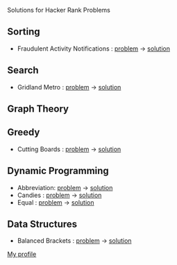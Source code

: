 Solutions for Hacker Rank Problems

## Sorting
* Fraudulent Activity Notifications : [problem](https://www.hackerrank.com/challenges/fraudulent-activity-notifications/problem) -> [solution](https://github.com/nssnickers/hackerRank/blob/master/fraudulentActivityNotifications.cpp)

## Search
* Gridland Metro : [problem](https://www.hackerrank.com/challenges/gridland-metro/problem) -> [solution](https://github.com/nssnickers/hackerRank/blob/master/gridlandMetro.cpp)

## Graph Theory

## Greedy
* Cutting Boards : [problem](https://www.hackerrank.com/challenges/board-cutting/problem) -> [solution](https://github.com/nssnickers/hackerRank/blob/master/cuttingBoards.cpp)

## Dynamic Programming
  * Abbreviation: [problem](https://www.hackerrank.com/challenges/abbr/problem) -> [solution](https://github.com/nssnickers/hackerRank/blob/master/abbreviation.cpp)
  * Candies : [problem](https://www.hackerrank.com/challenges/candies/problem) -> [solution](https://github.com/nssnickers/hackerRank/blob/master/candies.cpp)
  * Equal : [problem](https://www.hackerrank.com/challenges/equal/problem) -> [solution](https://github.com/nssnickers/hackerRank/blob/master/equal.cpp)

## Data Structures
  * Balanced Brackets : [problem](https://www.hackerrank.com/challenges/balanced-brackets/problem) -> [solution](https://github.com/nssnickers/hackerRank/blob/master/balancedBrackets.cpp)
  
  
<!---[problem]() -> [solution]()--->
[My profile](https://www.hackerrank.com/GryffindorsMargi)
